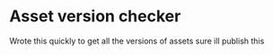 # Asset version checker

Wrote this quickly to get all the versions of assets sure ill publish this
